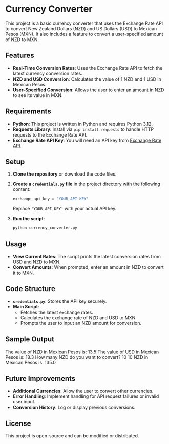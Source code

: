 # Currency Converter

This project is a basic currency converter that uses the Exchange Rate API to convert New Zealand Dollars (NZD) and US Dollars (USD) to Mexican Pesos (MXN). It also includes a feature to convert a user-specified amount of NZD to MXN.

## Features

- **Real-Time Conversion Rates**: Uses the Exchange Rate API to fetch the latest currency conversion rates.
- **NZD and USD Conversion**: Calculates the value of 1 NZD and 1 USD in Mexican Pesos.
- **User-Specified Conversion**: Allows the user to enter an amount in NZD to see its value in MXN.

## Requirements

- **Python**: This project is written in Python and requires Python 3.12.
- **Requests Library**: Install via `pip install requests` to handle HTTP requests to the Exchange Rate API.
- **Exchange Rate API Key**: You will need an API key from [Exchange Rate API](https://www.exchangerate-api.com/).

## Setup

1. **Clone the repository** or download the code files.
2. **Create a `credentials.py` file** in the project directory with the following content:
    ```python
    exchange_api_key = 'YOUR_API_KEY'
    ```
    Replace `'YOUR_API_KEY'` with your actual API key.

3. **Run the script**:
    ```bash
    python currency_converter.py
    ```

## Usage

- **View Current Rates**: The script prints the latest conversion rates from USD and NZD to MXN.
- **Convert Amounts**: When prompted, enter an amount in NZD to convert it to MXN.

## Code Structure

- **`credentials.py`**: Stores the API key securely.
- **Main Script**: 
  - Fetches the latest exchange rates.
  - Calculates the exchange rate of NZD and USD to MXN.
  - Prompts the user to input an NZD amount for conversion.

## Sample Output

The value of NZD in Mexican Pesos is: 13.5 The value of USD in Mexican Pesos is: 18.3 How many NZD do you want to convert? 10 10 NZD in Mexican Pesos is: 135.0


## Future Improvements

- **Additional Currencies**: Allow the user to convert other currencies.
- **Error Handling**: Implement handling for API request failures or invalid user input.
- **Conversion History**: Log or display previous conversions.

## License

This project is open-source and can be modified or distributed.